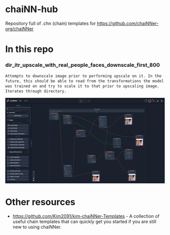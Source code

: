 # chaiNN-hub
Repository full of .chn (chain) templates for https://github.com/chaiNNer-org/chaiNNer


# In this repo

### **dir_itr_upscale_with_real_people_faces_downscale_first_800**

    Attempts to downscale image prior to performing upscale on it. In the future, this should be able to read from the transformations the model was trained on and try to scale it to that prior to upscaling image. Iterates through directory.

![dir_itr_upscale_with_real_people_faces_downscale_first_800.png](screenshots/dir_itr_upscale_with_real_people_faces_downscale_first_800.png)


# Other resources

* https://github.com/Kim2091/kim-chaiNNer-Templates - A collection of useful chain templates that can quickly get you started if you are still new to using chaiNNer.